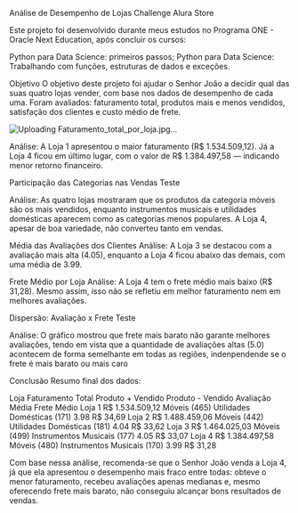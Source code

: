 
Análise de Desempenho de Lojas
Challenge Alura Store

Este projeto foi desenvolvido durante meus estudos no Programa ONE - Oracle Next Education, após concluir os cursos:

Python para Data Science: primeiros passos;
Python para Data Science: Trabalhando com funções, estruturas de dados e exceções.

Objetivo
O objetivo deste projeto foi ajudar o Senhor João a decidir qual das suas quatro lojas vender, com base nos dados de desempenho de cada uma. Foram avaliados: faturamento total, produtos mais e menos vendidos, satisfação dos clientes e custo médio de frete.



![Uploading Faturamento_total_por_loja.jpg…]()


Análise:
A Loja 1 apresentou o maior faturamento (R$ 1.534.509,12). Já a Loja 4 ficou em último lugar, com o valor de R$ 1.384.497,58 — indicando menor retorno financeiro.

Participação das Categorias nas Vendas
Teste

Análise:
As quatro lojas mostraram que os produtos da categoria móveis são os mais vendidos, enquanto instrumentos musicais e utilidades domésticas aparecem como as categorias menos populares. A Loja 4, apesar de boa variedade, não converteu tanto em vendas.

Média das Avaliações dos Clientes
Análise:
A Loja 3 se destacou com a avaliação mais alta (4.05), enquanto a Loja 4 ficou abaixo das demais, com uma média de 3.99.

Frete Médio por Loja
Análise:
A Loja 4 tem o frete médio mais baixo (R$ 31,28). Mesmo assim, isso não se refletiu em melhor faturamento nem em melhores avaliações.

Dispersão: Avaliação x Frete
Teste

Análise:
O gráfico mostrou que frete mais barato não garante melhores avaliações, tendo em vista que a quantidade de avaliações altas (5.0) acontecem de forma semelhante em todas as regiões, indenpendende se o frete é mais barato ou mais caro

Conclusão
Resumo final dos dados:

Loja	Faturamento Total	Produto + Vendido	Produto - Vendido	Avaliação Média	Frete Médio
Loja 1	R$ 1.534.509,12	Móveis (465)	Utilidades Domésticas (171)	3.98	R$ 34,69
Loja 2	R$ 1.488.459,06	Móveis (442)	Utilidades Domésticas (181)	4.04	R$ 33,62
Loja 3	R$ 1.464.025,03	Móveis (499)	Instrumentos Musicais (177)	4.05	R$ 33,07
Loja 4	R$ 1.384.497,58	Móveis (480)	Instrumentos Musicais (170)	3.99	R$ 31,28

Com base nessa análise, recomenda-se que o Senhor João venda a Loja 4, já que ela apresentou o desempenho mais fraco entre todas: obteve o menor faturamento, recebeu avaliações apenas medianas e, mesmo oferecendo frete mais barato, não conseguiu alcançar bons resultados de vendas.
